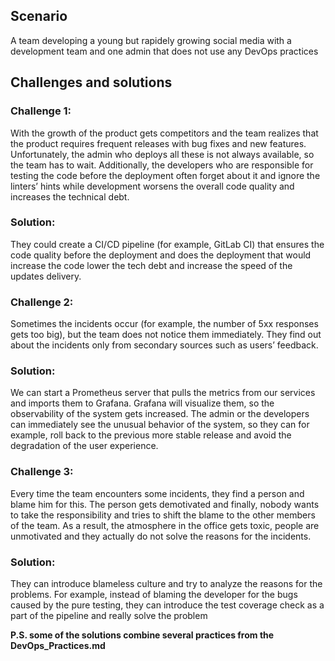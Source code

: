 ## Scenario 
A team developing a young but rapidely growing social media with a development team and one admin that does not use any DevOps practices 

## Challenges and solutions 
### Challenge 1: 
With the growth of the product gets competitors and the team realizes that the product requires frequent releases with bug fixes and new features.  Unfortunately, the admin who deploys all these is not always available, so the team has to wait. Additionally, the developers who are responsible for testing the code before the deployment often forget about it and ignore the linters’ hints while development worsens the overall code quality and increases the technical debt. 
### Solution: 
They could create a CI/CD pipeline (for example, GitLab CI) that ensures the code quality before the deployment and does the deployment that would increase the code lower the tech debt and increase the speed of the updates delivery. 
### Challenge 2: 
Sometimes the incidents occur (for example, the number of 5xx responses gets too big), but  the team does not notice them immediately. They find out about the incidents only from secondary sources such as users’ feedback. 
### Solution: 
We can start a Prometheus server that pulls the metrics from our services and imports them to Grafana. Grafana will visualize them, so the observability of the system gets increased. The admin or the developers can immediately see the unusual behavior of the system, so they can for example, roll back to the previous more stable release and avoid the degradation of the user experience. 
### Challenge 3:
Every time the team encounters some incidents, they find a person and blame him for this. The person gets demotivated and finally, nobody wants to take the responsibility and tries to shift the blame to the other members of the team. As a result, the atmosphere in the office gets toxic, people are unmotivated and they actually do not solve the reasons for the incidents. 
### Solution: 
They can introduce blameless culture and try to analyze the reasons for the problems. For example, instead of blaming the developer for the bugs caused by the pure testing, they can introduce the test coverage check as a part of the pipeline and really solve the problem 

<b> P.S. some of the solutions combine several practices from the DevOps_Practices.md </b>

